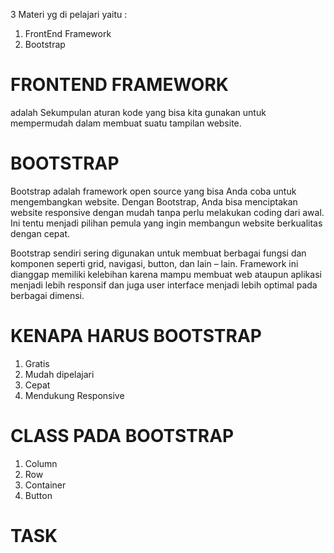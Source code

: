 3 Materi yg di pelajari yaitu :
1. FrontEnd Framework
2. Bootstrap

# FRONTEND FRAMEWORK #
adalah Sekumpulan aturan kode yang bisa kita gunakan untuk mempermudah dalam membuat suatu tampilan website.

# BOOTSTRAP #
Bootstrap adalah framework open source yang bisa Anda coba untuk mengembangkan website. Dengan Bootstrap, Anda bisa menciptakan website responsive dengan mudah tanpa perlu melakukan coding dari awal. Ini tentu menjadi pilihan pemula yang ingin membangun website berkualitas dengan cepat.

Bootstrap sendiri sering digunakan untuk membuat berbagai fungsi dan komponen seperti grid, navigasi, button, dan lain – lain. Framework ini dianggap memiliki kelebihan karena mampu membuat web ataupun aplikasi menjadi lebih responsif dan juga user interface menjadi lebih optimal pada berbagai dimensi.

# KENAPA HARUS BOOTSTRAP #
1. Gratis
2. Mudah dipelajari
3. Cepat
4. Mendukung Responsive

# CLASS PADA BOOTSTRAP #
1. Column
2. Row
3. Container
4. Button

# TASK #
